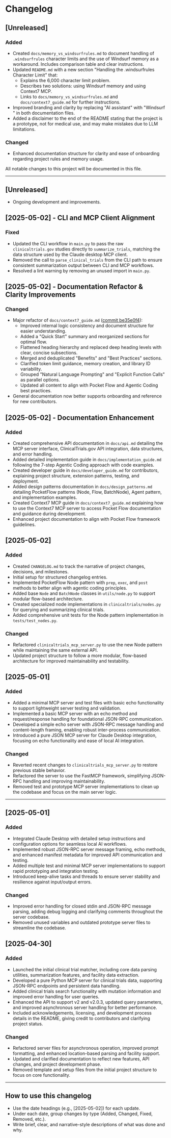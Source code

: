 # Changelog

## [Unreleased]

### Added
- Created `docs/memory_vs_windsurfrules.md` to document handling of `.windsurfrules` character limits and the use of Windsurf  memory as a workaround. Includes comparison table and clear instructions.
- Updated `README.md` with a new section "Handling the .windsurfrules Character Limit" that:
  - Explains the 6,000 character limit problem.
  - Describes two solutions: using Windsurf  memory and using Context7 MCP.
  - Links to `docs/memory_vs_windsurfrules.md` and `docs/context7_guide.md` for further instructions.
- Improved branding and clarity by replacing "AI assistant" with "Windsurf " in both documentation files.
- Added a disclaimer to the end of the README stating that the project is a prototype, not for medical use, and may make mistakes due to LLM limitations.

### Changed
- Enhanced documentation structure for clarity and ease of onboarding regarding project rules and memory usage.

All notable changes to this project will be documented in this file.

---

## [Unreleased]
- Ongoing development and improvements.

## [2025-05-02] - CLI and MCP Client Alignment
### Fixed
- Updated the CLI workflow in `main.py` to pass the raw `clinicaltrials.gov` studies directly to `summarize_trials`, matching the data structure used by the Claude desktop MCP client.
- Removed the call to `parse_clinical_trials` from the CLI path to ensure consistent summarization output between CLI and MCP workflows.
- Resolved a lint warning by removing an unused import in `main.py`.

## [2025-05-02] - Documentation Refactor & Clarity Improvements
### Changed
- Major refactor of `docs/context7_guide.md` ([commit be35e0f4](https://github.com/pickleton89/mutation-clinical-trial-matching-mcp/commit/be35e0f48311a21532bea89ebdc04310054ab11f)):
  - Improved internal logic consistency and document structure for easier understanding.
  - Added a "Quick Start" summary and reorganized sections for optimal flow.
  - Flattened heading hierarchy and replaced deep heading levels with clear, concise subsections.
  - Merged and deduplicated "Benefits" and "Best Practices" sections.
  - Clarified token limit guidance, memory creation, and library ID variability.
  - Grouped "Natural Language Prompting" and "Explicit Function Calls" as parallel options.
  - Updated all content to align with Pocket Flow and Agentic Coding best practices.
- General documentation now better supports onboarding and reference for new contributors.

## [2025-05-02] - Documentation Enhancement
### Added
- Created comprehensive API documentation in `docs/api.md` detailing the MCP server interface, ClinicalTrials.gov API integration, data structures, and error handling.
- Added detailed implementation guide in `docs/implementation_guide.md` following the 7-step Agentic Coding approach with code examples.
- Created developer guide in `docs/developer_guide.md` for contributors, explaining project structure, extension patterns, testing, and deployment.
- Added design patterns documentation in `docs/design_patterns.md` detailing PocketFlow patterns (Node, Flow, BatchNode), Agent pattern, and implementation examples.
- Created Context7 MCP guide in `docs/context7_guide.md` explaining how to use the Context7 MCP server to access Pocket Flow documentation and guidance during development.
- Enhanced project documentation to align with Pocket Flow framework guidelines.

## [2025-05-02]
### Added
- Created `CHANGELOG.md` to track the narrative of project changes, decisions, and milestones.
- Initial setup for structured changelog entries.
- Implemented PocketFlow Node pattern with `prep`, `exec`, and `post` methods to better align with agentic coding principles.
- Added base `Node` and `BatchNode` classes in `utils/node.py` to support modular flow-based architecture.
- Created specialized node implementations in `clinicaltrials/nodes.py` for querying and summarizing clinical trials.
- Added comprehensive unit tests for the Node pattern implementation in `tests/test_nodes.py`.

### Changed
- Refactored `clinicaltrials_mcp_server.py` to use the new Node pattern while maintaining the same external API.
- Updated project structure to follow a more modular, flow-based architecture for improved maintainability and testability.

## [2025-05-01]
### Added
- Added a minimal MCP server and test files with basic echo functionality to support lightweight server testing and validation.
- Implemented a basic MCP server with an echo method and request/response handling for foundational JSON-RPC communication.
- Developed a simple echo server with JSON-RPC message handling and content-length framing, enabling robust inter-process communication.
- Introduced a pure JSON MCP server for Claude Desktop integration, focusing on echo functionality and ease of local AI integration.

### Changed
- Reverted recent changes to `clinicaltrials_mcp_server.py` to restore previous stable behavior.
- Refactored the server to use the FastMCP framework, simplifying JSON-RPC handling and improving maintainability.
- Removed test and prototype MCP server implementations to clean up the codebase and focus on the main server logic.

---

## [2025-05-01]
### Added
- Integrated Claude Desktop with detailed setup instructions and configuration options for seamless local AI workflows.
- Implemented robust JSON-RPC server message framing, echo methods, and enhanced manifest metadata for improved API communication and testing.
- Added multiple test and minimal MCP server implementations to support rapid prototyping and integration testing.
- Introduced keep-alive tasks and threads to ensure server stability and resilience against input/output errors.

### Changed
- Improved error handling for closed stdin and JSON-RPC message parsing, adding debug logging and clarifying comments throughout the server codebase.
- Removed unused variables and outdated prototype server files to streamline the codebase.

## [2025-04-30]
### Added
- Launched the initial clinical trial matcher, including core data parsing utilities, summarization features, and facility data extraction.
- Developed a pure Python MCP server for clinical trials data, supporting JSON-RPC endpoints and persistent data handling.
- Added clinical trials search functionality with mutation information and improved error handling for user queries.
- Enhanced the API to support v2 and v2.0.3, updated query parameters, and improved asynchronous server handling for better performance.
- Included acknowledgements, licensing, and development process details in the README, giving credit to contributors and clarifying project status.

### Changed
- Refactored server files for asynchronous operation, improved prompt formatting, and enhanced location-based parsing and facility support.
- Updated and clarified documentation to reflect new features, API changes, and project development phase.
- Removed template and setup files from the initial project structure to focus on core functionality.



---

## How to use this changelog
- Use the date headings (e.g., [2025-05-02]) for each update.
- Under each date, group changes by type (Added, Changed, Fixed, Removed, etc.).
- Write brief, clear, and narrative-style descriptions of what was done and why.


